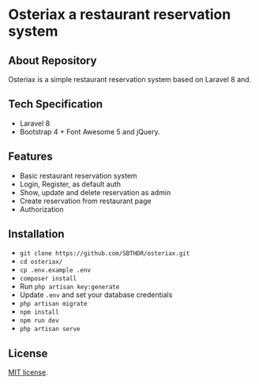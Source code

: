 # Osteriax a restaurant reservation system

## About Repository

Osteriax is a simple restaurant reservation system based on Laravel 8 and.

## Tech Specification

- Laravel 8
- Bootstrap 4 + Font Awesome 5 and jQuery.

## Features

- Basic restaurant reservation system
- Login, Register, as default auth
- Show, update and delete reservation as admin
- Create reservation from restaurant page
- Authorization

## Installation

- `git clone https://github.com/SBTHDR/osteriax.git`
- `cd osteriax/`
- `cp .env.example .env`
- `composer install`
- Run `php artisan key:generate`
- Update `.env` and set your database credentials
- `php artisan migrate`
- `npm install`
- `npm run dev`
- `php artisan serve`

## License

[MIT license](https://opensource.org/licenses/MIT).